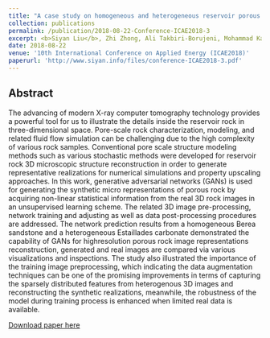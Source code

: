 ```yaml
---
title: "A case study on homogeneous and heterogeneous reservoir porous media reconstruction by using generative adversarial networks"
collection: publications
permalink: /publication/2018-08-22-Conference-ICAE2018-3
excerpt: <b>Siyan Liu</b>, Zhi Zhong, Ali Takbiri-Borujeni, Mohammad Kazemi, Qinwen Fu, Yuhao Yang <i>ICAE 2018.</i>
date: 2018-08-22
venue: '10th International Conference on Applied Energy (ICAE2018)'
paperurl: 'http://www.siyan.info/files/conference-ICAE2018-3.pdf'
---
```


## Abstract
The advancing of modern X-ray computer tomography technology provides a powerful tool for us to illustrate the details inside the reservoir rock in three-dimensional space. Pore-scale rock characterization, modeling, and related fluid flow simulation can be challenging due to the high complexity of various rock samples. Conventional pore scale structure modeling methods such as various stochastic methods were developed for reservoir rock 3D microscopic structure reconstruction in order to generate representative realizations for numerical simulations and property upscaling approaches. In this work, generative adversarial networks (GANs) is used for generating the synthetic micro representations of porous rock by acquiring non-linear statistical information from the real 3D rock images in an unsupervised learning scheme. The related 3D image pre-processing, network training and adjusting as well as data post-processing procedures are addressed. The network prediction results from a homogeneous Berea sandstone and a heterogeneous Estaillades carbonate demonstrated the capability of GANs for highresolution porous rock image representations reconstruction, generated and real images are compared via various visualizations and inspections. The study also illustrated the importance of the training image preprocessing, which indicating the data augmentation techniques can be one of the promising improvements in terms of capturing the sparsely distributed features from heterogenous 3D images and reconstructing the synthetic realizations, meanwhile, the robustness of the model during training process is enhanced when limited real data is available.  


[Download paper here](http://www.siyan.info/files/conference-ICAE2018-3.pdf)
